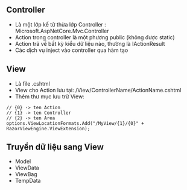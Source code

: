 ## Controller

- Là một lớp kế từ thừa lớp Controller : Microsoft.AspNetCore.Mvc.Controller
- Action trong controller là một phương public (không được static)
- Action trả về bất kỳ kiểu dữ liệu nào, thường là IActionResult
- Các dịch vụ inject vào controller qua hàm tạo

## View

- Là file .cshtml
- View cho Action lưu tại: /View/ControllerName/ActionName.cshtml
- Thêm thư mục lưu trữ View:

```
// {0} -> ten Action
// {1} -> ten Controller
// {2} -> ten Area
options.ViewLocationFormats.Add("/MyView/{1}/{0}" + RazorViewEngine.ViewExtension);
```

## Truyền dữ liệu sang View

- Model
- ViewData
- ViewBag
- TempData
